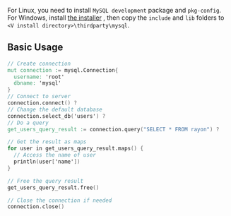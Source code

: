 For Linux, you need to install `MySQL development` package and `pkg-config`.
For Windows, install [the installer](https://dev.mysql.com/downloads/installer/) , then copy the `include` and `lib` folders to `<V install directory>\thirdparty\mysql`.

## Basic Usage

```v
// Create connection
mut connection := mysql.Connection{
  username: 'root'
  dbname: 'mysql'
}
// Connect to server
connection.connect() ?
// Change the default database
connection.select_db('users') ?
// Do a query
get_users_query_result := connection.query("SELECT * FROM rayon") ?

// Get the result as maps
for user in get_users_query_result.maps() {
  // Access the name of user
  println(user['name'])
}

// Free the query result
get_users_query_result.free()

// Close the connection if needed
connection.close()
```
